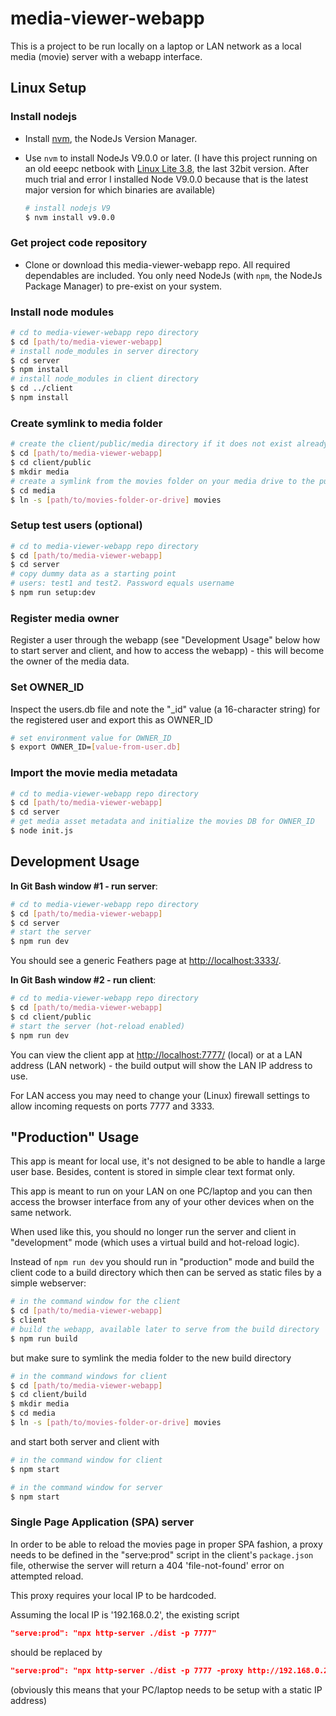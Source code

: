 # media-viewer-webapp

This is a project to be run locally on a laptop or LAN network as a local media (movie) server with a webapp interface.

## Linux Setup

### Install nodejs

- Install [nvm](https://github.com/nvm-sh/nvm), the NodeJs Version Manager.
- Use `nvm` to install NodeJs V9.0.0 or later.
    (I have this project running on an old eeepc netbook with [Linux Lite 3.8](https://osdn.net/projects/linuxlite/storage/3.8/), the last 32bit version. After much trial and error I installed Node V9.0.0 because that is the latest major version for which binaries are available)

  ```bash
  # install nodejs V9
  $ nvm install v9.0.0
  ```

### Get project code repository

- Clone or download this media-viewer-webapp repo.
    All required dependables are included. You only need NodeJs (with `npm`, the NodeJs Package Manager) to pre-exist on your system.

### Install node modules

```bash
# cd to media-viewer-webapp repo directory
$ cd [path/to/media-viewer-webapp]
# install node_modules in server directory
$ cd server
$ npm install
# install node_modules in client directory
$ cd ../client
$ npm install
```

### Create symlink to media folder

```bash
# create the client/public/media directory if it does not exist already
$ cd [path/to/media-viewer-webapp]
$ cd client/public
$ mkdir media
# create a symlink from the movies folder on your media drive to the public movies folder
$ cd media
$ ln -s [path/to/movies-folder-or-drive] movies
```

### Setup test users (optional)

```bash
# cd to media-viewer-webapp repo directory
$ cd [path/to/media-viewer-webapp]
$ cd server
# copy dummy data as a starting point
# users: test1 and test2. Password equals username
$ npm run setup:dev
```

### Register media owner

Register a user through the webapp (see "Development Usage" below how to start server and client, and how to access the webapp) - this will become the owner of the media data.

### Set OWNER_ID

Inspect the users.db file and note the "_id" value (a 16-character string) for the registered user and export this as OWNER_ID

```bash
# set environment value for OWNER_ID
$ export OWNER_ID=[value-from-user.db]
```

### Import the movie media metadata

```bash
# cd to media-viewer-webapp repo directory
$ cd [path/to/media-viewer-webapp]
$ cd server
# get media asset metadata and initialize the movies DB for OWNER_ID
$ node init.js
```

## Development Usage

**In Git Bash window #1 - run server**:

```bash
# cd to media-viewer-webapp repo directory
$ cd [path/to/media-viewer-webapp]
$ cd server
# start the server
$ npm run dev
```

You should see a generic Feathers page at <http://localhost:3333/>.

**In Git Bash window #2 - run client**:

```bash
# cd to media-viewer-webapp repo directory
$ cd [path/to/media-viewer-webapp]
$ cd client/public
# start the server (hot-reload enabled)
$ npm run dev
```

You can view the client app at <http://localhost:7777/> (local) or at a LAN address (LAN network) - the build output will show the LAN IP address to use.

For LAN access you may need to change your (Linux) firewall settings to allow incoming requests on ports 7777 and 3333.

## "Production" Usage

This app is meant for local use, it's not designed to be able to handle a large user base. Besides, content is stored in simple clear text format only.

This app is meant to run on your LAN on one PC/laptop and you can then access the browser interface from any of your other devices when on the same network.

When used like this, you should no longer run the server and client in "development" mode (which uses a virtual build and hot-reload logic).

Instead of `npm run dev` you should run in "production" mode and build the client code to a build directory which then can be served as static files by a simple webserver:

```bash
# in the command window for the client
$ cd [path/to/media-viewer-webapp]
$ client
# build the webapp, available later to serve from the build directory
$ npm run build
```

but make sure to symlink the media folder to the new build directory

```bash
# in the command windows for client
$ cd [path/to/media-viewer-webapp]
$ cd client/build
$ mkdir media
$ cd media
$ ln -s [path/to/movies-folder-or-drive] movies
```

and start both server and client with

```bash
# in the command window for client
$ npm start
```

```bash
# in the command window for server
$ npm start
```

### Single Page Application (SPA) server

In order to be able to reload the movies page in proper SPA fashion, a proxy needs to be defined in the "serve:prod" script in the client's `package.json` file, otherwise the server will return a 404 'file-not-found' error on attempted reload.

This proxy requires your local IP to be hardcoded.

Assuming the local IP is '192.168.0.2', the existing script

```json
"serve:prod": "npx http-server ./dist -p 7777"
```

should be replaced by

```json
"serve:prod": "npx http-server ./dist -p 7777 -proxy http://192.168.0.2:7777?"
```

(obviously this means that your PC/laptop needs to be setup with a static IP address)

